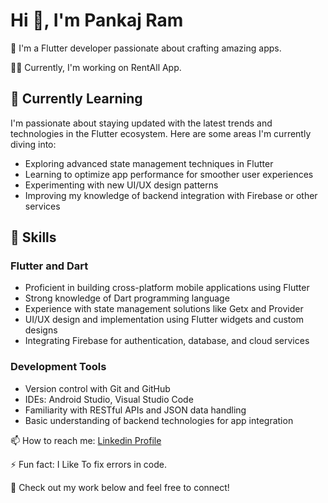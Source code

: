 <h1 align="left">Hi 👋, I'm Pankaj Ram</h1>

🚀 I'm a Flutter developer passionate about crafting amazing apps.

👨‍💻 Currently, I'm working on RentAll App.

## 🌱 Currently Learning

I'm passionate about staying updated with the latest trends and technologies in the Flutter ecosystem. Here are some areas I'm currently diving into:
- Exploring advanced state management techniques in Flutter
- Learning to optimize app performance for smoother user experiences
- Experimenting with new UI/UX design patterns
- Improving my knowledge of backend integration with Firebase or other services

## 💼 Skills

### Flutter and Dart
- Proficient in building cross-platform mobile applications using Flutter
- Strong knowledge of Dart programming language
- Experience with state management solutions like Getx and Provider
- UI/UX design and implementation using Flutter widgets and custom designs
- Integrating Firebase for authentication, database, and cloud services

### Development Tools
- Version control with Git and GitHub
- IDEs: Android Studio, Visual Studio Code
- Familiarity with RESTful APIs and JSON data handling
- Basic understanding of backend technologies for app integration

📫 How to reach me: <a href="https://www.linkedin.com/in/pankaj-ram-ab85ba271/">Linkedin Profile </a>

⚡ Fun fact: I Like To fix errors in code. 

🔗 Check out my work below and feel free to connect!
